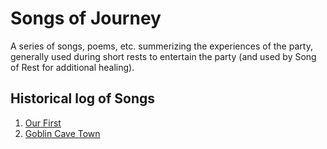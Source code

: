 # Songs of Journey

A series of songs, poems, etc. summerizing the experiences of the party,
generally used during short rests to entertain the party (and used by
Song of Rest for additional healing).


## Historical log of Songs

1. [Our First](our_first.txt)
2. [Goblin Cave Town](goblin_cave_town.txt)
